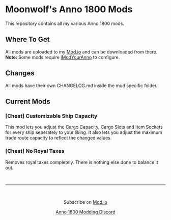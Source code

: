 # Moonwolf's Anno 1800 Mods

This repository contains all my various Anno 1800 mods.

## Where To Get

All mods are uploaded to my [Mod.io](https://mod.io/g/anno-1800/u/moonwolf287) and can be downloaded from there.  
__Note:__ Some mods require [iModYourAnno](https://github.com/anno-mods/iModYourAnno/releases) to configure.

## Changes

All mods have their own CHANGELOG.md inside the mod specific folder.

## Current Mods

### [Cheat] Customizable Ship Capacity
This mod lets you adjust the Cargo Capacity, Cargo Slots and Item Sockets for every ship seperately to your liking. It also lets you adjust the maximum trade route capacity to reflect the changed values.

### [Cheat] No Royal Taxes
Removes royal taxes completely. There is nothing else done to balance it out.

<br/>
<hr>
<br/>
<p style="text-align: center;">
    Subscribe on <a href="https://mod.io/g/anno-1800/u/moonwolf287">Mod.io</a>
</p>
<p style="text-align: center;">
    <a href="https://discord.gg/qmzsBxkUxJ">
    Anno 1800 Modding Discord
    </a>
</p>

